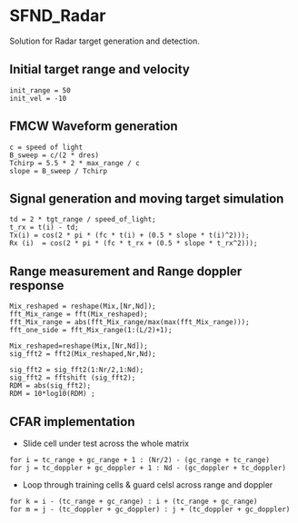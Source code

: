 # SFND_Radar
Solution for Radar target generation and detection.

## Initial target range and velocity
```
init_range = 50
init_vel = -10
```

## FMCW Waveform generation
```
c = speed of light
B_sweep = c/(2 * dres)
Tchirp = 5.5 * 2 * max_range / c
slope = B_sweep / Tchirp
```

## Signal generation and moving target simulation
```
td = 2 * tgt_range / speed_of_light;
t_rx = t(i) - td;
Tx(i) = cos(2 * pi * (fc * t(i) + (0.5 * slope * t(i)^2)));
Rx (i)  = cos(2 * pi * (fc * t_rx + (0.5 * slope * t_rx^2)));
```

## Range measurement and Range doppler response
```
Mix_reshaped = reshape(Mix,[Nr,Nd]);
fft_Mix_range = fft(Mix_reshaped);
fft_Mix_range = abs(fft_Mix_range/max(max(fft_Mix_range)));
fft_one_side = fft_Mix_range(1:(L/2)+1);

Mix_reshaped=reshape(Mix,[Nr,Nd]);
sig_fft2 = fft2(Mix_reshaped,Nr,Nd);

sig_fft2 = sig_fft2(1:Nr/2,1:Nd);
sig_fft2 = fftshift (sig_fft2);
RDM = abs(sig_fft2);
RDM = 10*log10(RDM) ;
```

## CFAR implementation
* Slide cell under test across the whole matrix
```
for i = tc_range + gc_range + 1 : (Nr/2) - (gc_range + tc_range)
for j = tc_doppler + gc_doppler + 1 : Nd - (gc_doppler + tc_doppler)
```
* Loop through training cells & guard celsl across range and doppler
```
for k = i - (tc_range + gc_range) : i + (tc_range + gc_range)
for m = j - (tc_doppler + gc_doppler) : j + (tc_doppler + gc_doppler)
```
